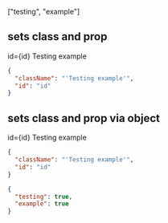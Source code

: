 ["testing", "example"]

## sets class and prop
id={id} Testing example

```json expected */
{
  "className": "'Testing example'",
  "id": "id"
}
```

## sets class and prop via object
id={id} Testing example

```json expected */
{
  "className": "'Testing example'",
  "id": "id"
}
```

```json classNames */
{
  "testing": true,
  "example": true
}
```
